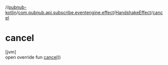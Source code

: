 //[pubnub-kotlin](../../../index.md)/[com.pubnub.api.subscribe.eventengine.effect](../index.md)/[HandshakeEffect](index.md)/[cancel](cancel.md)

# cancel

[jvm]\
open override fun [cancel](cancel.md)()
